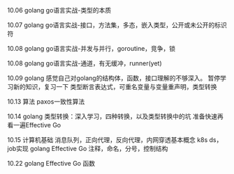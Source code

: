 10.06
golang
go语言实战-类型的本质

10.07
golang
go语言实战-接口，方法集，多态，嵌入类型，公开或未公开的标识符

10.08
golang
go语言实战-并发与并行，goroutine，竞争，锁

10.08
golang
go语言实战-通道，有无缓冲，runner(yet)

10.09
golang
感觉自己对golang的结构体，函数，接口理解的不够深入。
暂停学习新的知识，复习一下
类型断言表达式，可重名变量与变量重声明，类型转换

10.13
算法
paxos一致性算法

10.14
golang
类型转换：深入学习，四种转换，以及类型转换中的坑
准备快速再看一遍Effective Go

10.15
计算机基础
消息队列，正向代理，反向代理，内网穿透基本概念
k8s
ds，job实现
golang
Effective Go 注释，命名，分号，控制结构

10.22
golang
Effective Go 函数
